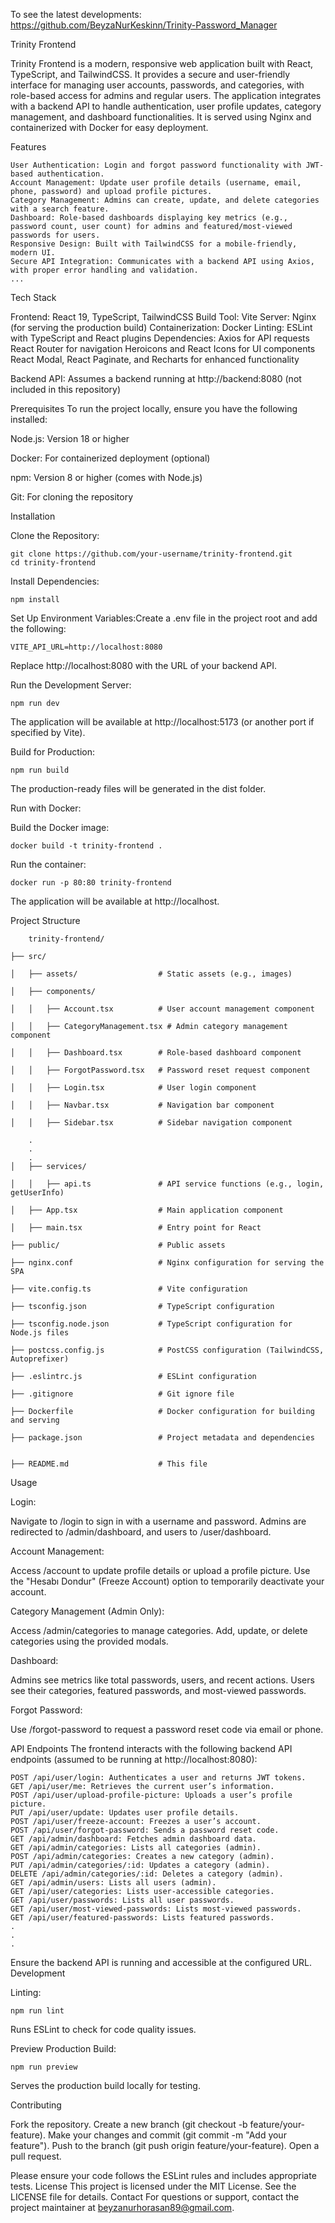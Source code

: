 To see the latest developments: https://github.com/BeyzaNurKeskinn/Trinity-Password_Manager


Trinity Frontend

Trinity Frontend is a modern, responsive web application built with React, TypeScript, and TailwindCSS.
It provides a secure and user-friendly interface for managing user accounts, passwords, and categories, with role-based access for admins and regular users.
The application integrates with a backend API to handle authentication, user profile updates, category management, and dashboard functionalities. 
It is served using Nginx and containerized with Docker for easy deployment.

Features

    User Authentication: Login and forgot password functionality with JWT-based authentication.
    Account Management: Update user profile details (username, email, phone, password) and upload profile pictures.
    Category Management: Admins can create, update, and delete categories with a search feature.
    Dashboard: Role-based dashboards displaying key metrics (e.g., password count, user count) for admins and featured/most-viewed passwords for users.
    Responsive Design: Built with TailwindCSS for a mobile-friendly, modern UI.
    Secure API Integration: Communicates with a backend API using Axios, with proper error handling and validation.
    ...

Tech Stack

Frontend: React 19, TypeScript, TailwindCSS
Build Tool: Vite
Server: Nginx (for serving the production build)
Containerization: Docker
Linting: ESLint with TypeScript and React plugins
Dependencies:
Axios for API requests
React Router for navigation
Heroicons and React Icons for UI components
React Modal, React Paginate, and Recharts for enhanced functionality


Backend API: Assumes a backend running at http://backend:8080 (not included in this repository)

Prerequisites
To run the project locally, ensure you have the following installed:

Node.js: Version 18 or higher

Docker: For containerized deployment (optional)

npm: Version 8 or higher (comes with Node.js)

Git: For cloning the repository


Installation

Clone the Repository:

    git clone https://github.com/your-username/trinity-frontend.git
    cd trinity-frontend


Install Dependencies:

    npm install


Set Up Environment Variables:Create a .env file in the project root and add the following:

    VITE_API_URL=http://localhost:8080

Replace http://localhost:8080 with the URL of your backend API.

Run the Development Server:

    npm run dev

The application will be available at http://localhost:5173 (or another port if specified by Vite).

Build for Production:

    npm run build

The production-ready files will be generated in the dist folder.

Run with Docker:

Build the Docker image:

    docker build -t trinity-frontend .


Run the container:

    docker run -p 80:80 trinity-frontend

The application will be available at http://localhost.



Project Structure

        trinity-frontend/

    ├── src/

    │   ├── assets/                  # Static assets (e.g., images)

    │   ├── components/

    │   │   ├── Account.tsx          # User account management component

    │   │   ├── CategoryManagement.tsx # Admin category management component

    │   │   ├── Dashboard.tsx        # Role-based dashboard component

    │   │   ├── ForgotPassword.tsx   # Password reset request component
    
    │   │   ├── Login.tsx            # User login component

    │   │   ├── Navbar.tsx           # Navigation bar component

    │   │   ├── Sidebar.tsx          # Sidebar navigation component

        .
        .
        .
    │   ├── services/

    │   │   ├── api.ts               # API service functions (e.g., login, getUserInfo)

    │   ├── App.tsx                  # Main application component

    │   ├── main.tsx                 # Entry point for React
    
    ├── public/                      # Public assets

    ├── nginx.conf                   # Nginx configuration for serving the SPA

    ├── vite.config.ts               # Vite configuration

    ├── tsconfig.json                # TypeScript configuration

    ├── tsconfig.node.json           # TypeScript configuration for Node.js files

    ├── postcss.config.js            # PostCSS configuration (TailwindCSS, Autoprefixer)

    ├── .eslintrc.js                 # ESLint configuration

    ├── .gitignore                   # Git ignore file

    ├── Dockerfile                   # Docker configuration for building and serving

    ├── package.json                 # Project metadata and dependencies


    ├── README.md                    # This file


Usage

Login:

Navigate to /login to sign in with a username and password.
Admins are redirected to /admin/dashboard, and users to /user/dashboard.


Account Management:

Access /account to update profile details or upload a profile picture.
Use the "Hesabı Dondur" (Freeze Account) option to temporarily deactivate your account.


Category Management (Admin Only):

Access /admin/categories to manage categories.
Add, update, or delete categories using the provided modals.


Dashboard:

Admins see metrics like total passwords, users, and recent actions.
Users see their categories, featured passwords, and most-viewed passwords.


Forgot Password:

Use /forgot-password to request a password reset code via email or phone.



API Endpoints
The frontend interacts with the following backend API endpoints (assumed to be running at http://localhost:8080):

    POST /api/user/login: Authenticates a user and returns JWT tokens.
    GET /api/user/me: Retrieves the current user’s information.
    POST /api/user/upload-profile-picture: Uploads a user’s profile picture.
    PUT /api/user/update: Updates user profile details.
    POST /api/user/freeze-account: Freezes a user’s account.
    POST /api/user/forgot-password: Sends a password reset code.
    GET /api/admin/dashboard: Fetches admin dashboard data.
    GET /api/admin/categories: Lists all categories (admin).
    POST /api/admin/categories: Creates a new category (admin).
    PUT /api/admin/categories/:id: Updates a category (admin).
    DELETE /api/admin/categories/:id: Deletes a category (admin).
    GET /api/admin/users: Lists all users (admin).
    GET /api/user/categories: Lists user-accessible categories.
    GET /api/user/passwords: Lists all user passwords.
    GET /api/user/most-viewed-passwords: Lists most-viewed passwords.
    GET /api/user/featured-passwords: Lists featured passwords.
    .
    .
    .

Ensure the backend API is running and accessible at the configured URL.
Development

Linting:

    npm run lint

Runs ESLint to check for code quality issues.

Preview Production Build:

    npm run preview

Serves the production build locally for testing.


Contributing

Fork the repository.
Create a new branch (git checkout -b feature/your-feature).
Make your changes and commit (git commit -m "Add your feature").
Push to the branch (git push origin feature/your-feature).
Open a pull request.

Please ensure your code follows the ESLint rules and includes appropriate tests.
License
This project is licensed under the MIT License. See the LICENSE file for details.
Contact
For questions or support, contact the project maintainer at beyzanurhorasan89@gmail.com.
